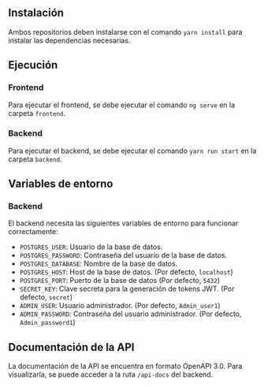 ## Instalación
Ambos repositorios deben instalarse con el comando `yarn install` para instalar las dependencias necesarias.

## Ejecución
### Frontend
Para ejecutar el frontend, se debe ejecutar el comando `ng serve` en la carpeta `frontend`.

### Backend
Para ejecutar el backend, se debe ejecutar el comando `yarn run start` en la carpeta `backend`.

## Variables de entorno
### Backend
El backend necesita las siguientes variables de entorno para funcionar correctamente:

- `POSTGRES_USER`: Usuario de la base de datos.
- `POSTGRES_PASSWORD`: Contraseña del usuario de la base de datos.
- `POSTGRES_DATABASE`: Nombre de la base de datos.
- `POSTGRES_HOST`: Host de la base de datos. (Por defecto, `localhost`)
- `POSTGRES_PORT`: Puerto de la base de datos (Por defecto, `5432`)
- `SECRET_KEY`: Clave secreta para la generación de tokens JWT. (Por defecto, `secret`)
- `ADMIN_USER`: Usuario administrador. (Por defecto, `Admin_user1`)
- `ADMIN_PASSWORD`: Contraseña del usuario administrador. (Por defecto, `Admin_password1`)


## Documentación de la API
La documentación de la API se encuentra en formato OpenAPI 3.0. Para visualizarla, se puede acceder a la ruta `/api-docs` del backend.
